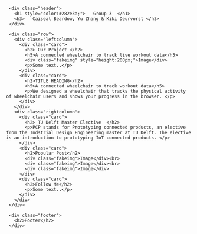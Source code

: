 <html lang="en">
  <head>
        <link rel="stylesheet" href="webPage.css">
  </head>

  <body>

     <div class="header">
       <h1 style="color:#282e3a;">   Group 3  </h1>
       <h3>   Caiseal Beardow, Yu Zhang & Kiki Deurvorst </h3>
     </div>

     <div class="row">
       <div class="leftcolumn">
         <div class="card">
           <h2> Our Project </h2>
           <h5>A connected wheelchair to track live workout data</h5>
           <div class="fakeimg" style="height:200px;">Image</div>
           <p>Some text..</p>
         </div>
         <div class="card">
           <h2>TITLE HEADING</h2>
           <h5>A connected wheelchair to track workout data</h5>
           <p>We designed a wheelchair that tracks the physical activity of wheelchair users and shows your progress in the browser. </p>
         </div>
       </div>
       <div class="rightcolumn">
         <div class="card">
           <h2> TU Delft Master Elective  </h2>
           <p>PCP stands for Prototyping connected products, an elective from the Indstrial Design Engineering master at TU Delft. The elective is an introduction to prototyping IoT connected products. </p>
         </div>
         <div class="card">
           <h2>Popular Post</h2>
           <div class="fakeimg">Image</div><br>
           <div class="fakeimg">Image</div><br>
           <div class="fakeimg">Image</div>
         </div>
         <div class="card">
           <h2>Follow Me</h2>
           <p>Some text..</p>
         </div>
       </div>
     </div>

     <div class="footer">
       <h2>Footer</h2>
     </div>

  </body>
</html>
